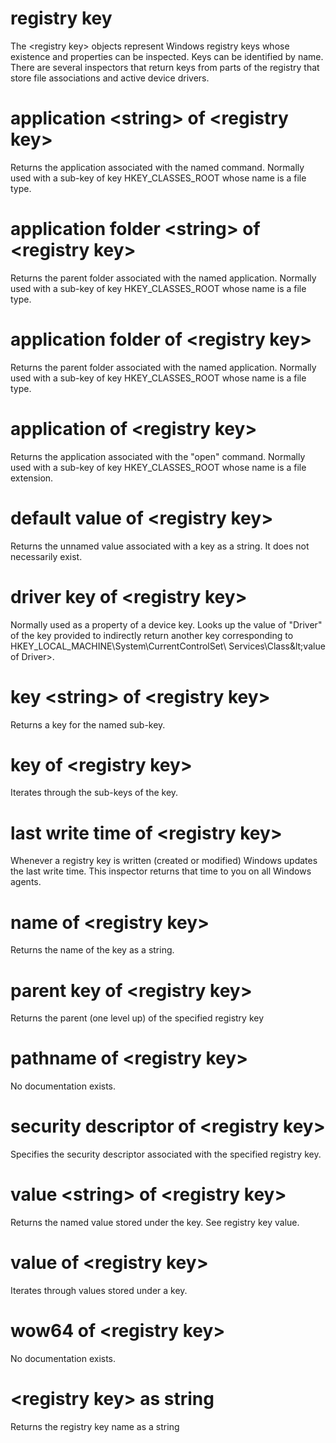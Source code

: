 # registry key

The &lt;registry key&gt; objects represent Windows registry keys whose existence and properties can be inspected. Keys can be identified by name. There are several inspectors that return keys from parts of the registry that store file associations and active device drivers.

# application &lt;string&gt; of &lt;registry key&gt;

Returns the application associated with the named command. Normally used with a sub-key of key HKEY_CLASSES_ROOT whose name is a file type.

# application folder &lt;string&gt; of &lt;registry key&gt;

Returns the parent folder associated with the named application. Normally used with a sub-key of key HKEY_CLASSES_ROOT whose name is a file type.

# application folder of &lt;registry key&gt;

Returns the parent folder associated with the named application. Normally used with a sub-key of key HKEY_CLASSES_ROOT whose name is a file type.

# application of &lt;registry key&gt;

Returns the application associated with the &quot;open&quot; command. Normally used with a sub-key of key HKEY_CLASSES_ROOT whose name is a file extension.

# default value of &lt;registry key&gt;

Returns the unnamed value associated with a key as a string. It does not necessarily exist.

# driver key of &lt;registry key&gt;

Normally used as a property of a device key. Looks up the value of &quot;Driver&quot; of the key provided to indirectly return another key corresponding to HKEY_LOCAL_MACHINE\System\CurrentControlSet\ Services\Class\&lt;value of Driver&gt;.

# key &lt;string&gt; of &lt;registry key&gt;

Returns a key for the named sub-key.

# key of &lt;registry key&gt;

Iterates through the sub-keys of the key.

# last write time of &lt;registry key&gt;

Whenever a registry key is written (created or modified) Windows updates the last write time. This inspector returns that time to you on all Windows agents.

# name of &lt;registry key&gt;

Returns the name of the key as a string.

# parent key of &lt;registry key&gt;

Returns the parent (one level up) of the specified registry key

# pathname of &lt;registry key&gt;

No documentation exists.

# security descriptor of &lt;registry key&gt;

Specifies the security descriptor associated with the specified registry key.

# value &lt;string&gt; of &lt;registry key&gt;

Returns the named value stored under the key. See registry key value.

# value of &lt;registry key&gt;

Iterates through values stored under a key.

# wow64 of &lt;registry key&gt;

No documentation exists.

# &lt;registry key&gt; as string

Returns the registry key name as a string

